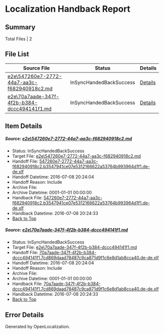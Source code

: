 # <a name='report-top'></a> Localization Handback Report

## Summary
 Total Files | 2

## File List
 Source File | Status | Details 
 ----------- | ------ | ------- 
 [e2e\547260e7-2772-44a7-aa3c-f682940918c2.md](https://github.com/OpenLocalizationTestOrg/oltest/blob/58a553747aea4228d932e911abf3492d2a36444d/e2e/547260e7-2772-44a7-aa3c-f682940918c2.md) | InSyncHandedBackSuccess | [Details](#0e90b23481c26a6bd869913a9e130cb2a94597eb3)
 [e2e\70a7aade-347f-4f2b-b384-dccc494141f1.md](https://github.com/OpenLocalizationTestOrg/oltest/blob/58a553747aea4228d932e911abf3492d2a36444d/e2e/70a7aade-347f-4f2b-b384-dccc494141f1.md) | InSyncHandedBackSuccess | [Details](#176e21b695fb34683f89a2dd074109ce03ea56c44)

## Item Details
##### <a name='0e90b23481c26a6bd869913a9e130cb2a94597eb3'></a> Source: [e2e\547260e7-2772-44a7-aa3c-f682940918c2.md](https://github.com/OpenLocalizationTestOrg/oltest/blob/58a553747aea4228d932e911abf3492d2a36444d/e2e/547260e7-2772-44a7-aa3c-f682940918c2.md)
* Status: InSyncHandedBackSuccess
* Target File: [e2e\547260e7-2772-44a7-aa3c-f682940918c2.md](https://github.com/OpenLocalizationTestOrg/oltest-dede-fly/blob/cd32cd09f12937b3fbcede2dd0a79f87ca031aab/e2e/547260e7-2772-44a7-aa3c-f682940918c2.md)
* Handoff File: [547260e7-2772-44a7-aa3c-f682940918c2.b3547941ce07e5312166622a53764b993964d1f1.de-de.xlf](https://github.com/OpenLocalizationTestOrg/olhandoff-e2e/blob/4f2355e30735a05766a9f997112c594effc79fae/ol-handoff/OpenLocalizationTestOrg/oltest-dede-fly/ci/ht/547260e7-2772-44a7-aa3c-f682940918c2.b3547941ce07e5312166622a53764b993964d1f1.de-de.xlf)
* Handoff Datetime: 2016-07-08 20:24:04
* Handoff Reason: Include
* Archive File: 
* Archive Datetime: 0001-01-01 00:00:00
* Handback File: [547260e7-2772-44a7-aa3c-f682940918c2.b3547941ce07e5312166622a53764b993964d1f1.de-de.xlf](https://github.com/OpenLocalizationTestOrg/olhandback-e2e/blob/d7658090fa81aabd106e12c0d3b7d8bc551cc9a1/ol-handback/OpenLocalizationTestOrg/oltest-dede-fly/ci/ht/547260e7-2772-44a7-aa3c-f682940918c2.b3547941ce07e5312166622a53764b993964d1f1.de-de.xlf)
* Handback Datetime: 2016-07-08 20:24:33
* [Back to Top](#report-top)

##### <a name='176e21b695fb34683f89a2dd074109ce03ea56c44'></a> Source: [e2e\70a7aade-347f-4f2b-b384-dccc494141f1.md](https://github.com/OpenLocalizationTestOrg/oltest/blob/58a553747aea4228d932e911abf3492d2a36444d/e2e/70a7aade-347f-4f2b-b384-dccc494141f1.md)
* Status: InSyncHandedBackSuccess
* Target File: [e2e\70a7aade-347f-4f2b-b384-dccc494141f1.md](https://github.com/OpenLocalizationTestOrg/oltest-dede-fly/blob/cd32cd09f12937b3fbcede2dd0a79f87ca031aab/e2e/70a7aade-347f-4f2b-b384-dccc494141f1.md)
* Handoff File: [70a7aade-347f-4f2b-b384-dccc494141f1.7cd869daad78487c9ca871d9f1c6e8d1ab8cca40.de-de.xlf](https://github.com/OpenLocalizationTestOrg/olhandoff-e2e/blob/4f2355e30735a05766a9f997112c594effc79fae/ol-handoff/OpenLocalizationTestOrg/oltest-dede-fly/ci/ht/70a7aade-347f-4f2b-b384-dccc494141f1.7cd869daad78487c9ca871d9f1c6e8d1ab8cca40.de-de.xlf)
* Handoff Datetime: 2016-07-08 20:24:04
* Handoff Reason: Include
* Archive File: 
* Archive Datetime: 0001-01-01 00:00:00
* Handback File: [70a7aade-347f-4f2b-b384-dccc494141f1.7cd869daad78487c9ca871d9f1c6e8d1ab8cca40.de-de.xlf](https://github.com/OpenLocalizationTestOrg/olhandback-e2e/blob/d7658090fa81aabd106e12c0d3b7d8bc551cc9a1/ol-handback/OpenLocalizationTestOrg/oltest-dede-fly/ci/ht/70a7aade-347f-4f2b-b384-dccc494141f1.7cd869daad78487c9ca871d9f1c6e8d1ab8cca40.de-de.xlf)
* Handback Datetime: 2016-07-08 20:24:33
* [Back to Top](#report-top)


## Error Details

Generated by OpenLocalization.
